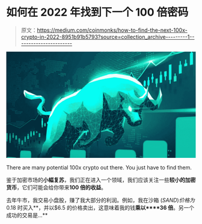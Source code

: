 # 如何在 2022 年找到下一个 100 倍密码

> 原文：<https://medium.com/coinmonks/how-to-find-the-next-100x-crypto-in-2022-8951b91b5793?source=collection_archive---------1----------------------->

![](img/9f991b71dbae3de12163b456be6c29cc.png)

There are many potential 100x crypto out there. You just have to find them.

鉴于加密市场的**小幅复苏**，我们正在进入一个领域，我们应该关注一些**较小的加密货币**，它们可能会给你带来**100 倍的收益**。

去年牛市，我交易小盘股，赚了我大部分的利润。例如，我在沙箱 ($SAND)价格为$0.18 时买入**，并以$6.5 的价格卖出，这意味着我的钱**乘以****36 倍**。另一个成功的交易是…**